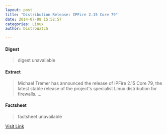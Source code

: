 ```yaml
---
layout: post
title: "Distribution Release: IPFire 2.15 Core 79"
date: 2014-07-08 15:52:57
categories: Linux
author: DistroWatch

---
```



#### Digest
>digest unavailable

#### Extract
>Michael Tremer has announced the release of IPFire 2.15 Core 79, the latest stable release of the project's specialist Linux distribution for firewalls....

#### Factsheet
>factsheet unavailable

[Visit Link](https://www.linux.com/news/software/applications/779632-distribution-release-ipfire-215-core-79/)


